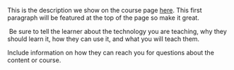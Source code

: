 This is the description we show on the course page [here](https://lab.github.com/timtavata/tum-mai-pan-ler-mod-lew-5555555). This first paragraph will be featured at the top of the page so make it great.
​

​
Be sure to tell the learner about the technology you are teaching, why they should learn it, how they can use it, and what you will teach them.
​


Include information on how they can reach you for questions about the content or course. 